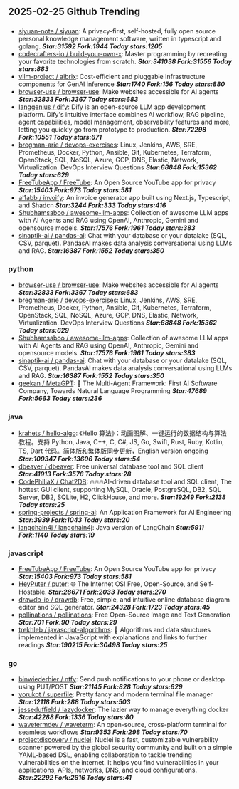 ## 2025-02-25 Github Trending

### 
* [siyuan-note / siyuan](https://github.com/siyuan-note/siyuan): A privacy-first, self-hosted, fully open source personal knowledge management software, written in typescript and golang. ***Star:31592 Fork:1944 Today stars:1205***
* [codecrafters-io / build-your-own-x](https://github.com/codecrafters-io/build-your-own-x): Master programming by recreating your favorite technologies from scratch. ***Star:341038 Fork:31556 Today stars:883***
* [vllm-project / aibrix](https://github.com/vllm-project/aibrix): Cost-efficient and pluggable Infrastructure components for GenAI inference ***Star:1740 Fork:156 Today stars:880***
* [browser-use / browser-use](https://github.com/browser-use/browser-use): Make websites accessible for AI agents ***Star:32833 Fork:3367 Today stars:683***
* [langgenius / dify](https://github.com/langgenius/dify): Dify is an open-source LLM app development platform. Dify's intuitive interface combines AI workflow, RAG pipeline, agent capabilities, model management, observability features and more, letting you quickly go from prototype to production. ***Star:72298 Fork:10551 Today stars:671***
* [bregman-arie / devops-exercises](https://github.com/bregman-arie/devops-exercises): Linux, Jenkins, AWS, SRE, Prometheus, Docker, Python, Ansible, Git, Kubernetes, Terraform, OpenStack, SQL, NoSQL, Azure, GCP, DNS, Elastic, Network, Virtualization. DevOps Interview Questions ***Star:68848 Fork:15362 Today stars:629***
* [FreeTubeApp / FreeTube](https://github.com/FreeTubeApp/FreeTube): An Open Source YouTube app for privacy ***Star:15403 Fork:973 Today stars:581***
* [al1abb / invoify](https://github.com/al1abb/invoify): An invoice generator app built using Next.js, Typescript, and Shadcn ***Star:3244 Fork:333 Today stars:416***
* [Shubhamsaboo / awesome-llm-apps](https://github.com/Shubhamsaboo/awesome-llm-apps): Collection of awesome LLM apps with AI Agents and RAG using OpenAI, Anthropic, Gemini and opensource models. ***Star:17576 Fork:1961 Today stars:383***
* [sinaptik-ai / pandas-ai](https://github.com/sinaptik-ai/pandas-ai): Chat with your database or your datalake (SQL, CSV, parquet). PandasAI makes data analysis conversational using LLMs and RAG. ***Star:16387 Fork:1552 Today stars:350***

### python
* [browser-use / browser-use](https://github.com/browser-use/browser-use): Make websites accessible for AI agents ***Star:32833 Fork:3367 Today stars:683***
* [bregman-arie / devops-exercises](https://github.com/bregman-arie/devops-exercises): Linux, Jenkins, AWS, SRE, Prometheus, Docker, Python, Ansible, Git, Kubernetes, Terraform, OpenStack, SQL, NoSQL, Azure, GCP, DNS, Elastic, Network, Virtualization. DevOps Interview Questions ***Star:68848 Fork:15362 Today stars:629***
* [Shubhamsaboo / awesome-llm-apps](https://github.com/Shubhamsaboo/awesome-llm-apps): Collection of awesome LLM apps with AI Agents and RAG using OpenAI, Anthropic, Gemini and opensource models. ***Star:17576 Fork:1961 Today stars:383***
* [sinaptik-ai / pandas-ai](https://github.com/sinaptik-ai/pandas-ai): Chat with your database or your datalake (SQL, CSV, parquet). PandasAI makes data analysis conversational using LLMs and RAG. ***Star:16387 Fork:1552 Today stars:350***
* [geekan / MetaGPT](https://github.com/geekan/MetaGPT): 🌟 The Multi-Agent Framework: First AI Software Company, Towards Natural Language Programming ***Star:47689 Fork:5663 Today stars:236***

### java
* [krahets / hello-algo](https://github.com/krahets/hello-algo): 《Hello 算法》：动画图解、一键运行的数据结构与算法教程。支持 Python, Java, C++, C, C#, JS, Go, Swift, Rust, Ruby, Kotlin, TS, Dart 代码。简体版和繁体版同步更新，English version ongoing ***Star:109347 Fork:13606 Today stars:54***
* [dbeaver / dbeaver](https://github.com/dbeaver/dbeaver): Free universal database tool and SQL client ***Star:41913 Fork:3576 Today stars:28***
* [CodePhiliaX / Chat2DB](https://github.com/CodePhiliaX/Chat2DB): 🔥🔥🔥AI-driven database tool and SQL client, The hottest GUI client, supporting MySQL, Oracle, PostgreSQL, DB2, SQL Server, DB2, SQLite, H2, ClickHouse, and more. ***Star:19249 Fork:2138 Today stars:25***
* [spring-projects / spring-ai](https://github.com/spring-projects/spring-ai): An Application Framework for AI Engineering ***Star:3939 Fork:1043 Today stars:20***
* [langchain4j / langchain4j](https://github.com/langchain4j/langchain4j): Java version of LangChain ***Star:5911 Fork:1140 Today stars:19***

### javascript
* [FreeTubeApp / FreeTube](https://github.com/FreeTubeApp/FreeTube): An Open Source YouTube app for privacy ***Star:15403 Fork:973 Today stars:581***
* [HeyPuter / puter](https://github.com/HeyPuter/puter): 🌐 The Internet OS! Free, Open-Source, and Self-Hostable. ***Star:28671 Fork:2033 Today stars:270***
* [drawdb-io / drawdb](https://github.com/drawdb-io/drawdb): Free, simple, and intuitive online database diagram editor and SQL generator. ***Star:24328 Fork:1723 Today stars:45***
* [pollinations / pollinations](https://github.com/pollinations/pollinations): Free Open-Source Image and Text Generation ***Star:701 Fork:90 Today stars:29***
* [trekhleb / javascript-algorithms](https://github.com/trekhleb/javascript-algorithms): 📝 Algorithms and data structures implemented in JavaScript with explanations and links to further readings ***Star:190215 Fork:30498 Today stars:25***

### go
* [binwiederhier / ntfy](https://github.com/binwiederhier/ntfy): Send push notifications to your phone or desktop using PUT/POST ***Star:21145 Fork:828 Today stars:629***
* [yorukot / superfile](https://github.com/yorukot/superfile): Pretty fancy and modern terminal file manager ***Star:12118 Fork:288 Today stars:503***
* [jesseduffield / lazydocker](https://github.com/jesseduffield/lazydocker): The lazier way to manage everything docker ***Star:42288 Fork:1336 Today stars:80***
* [wavetermdev / waveterm](https://github.com/wavetermdev/waveterm): An open-source, cross-platform terminal for seamless workflows ***Star:9353 Fork:298 Today stars:70***
* [projectdiscovery / nuclei](https://github.com/projectdiscovery/nuclei): Nuclei is a fast, customizable vulnerability scanner powered by the global security community and built on a simple YAML-based DSL, enabling collaboration to tackle trending vulnerabilities on the internet. It helps you find vulnerabilities in your applications, APIs, networks, DNS, and cloud configurations. ***Star:22292 Fork:2616 Today stars:41***
